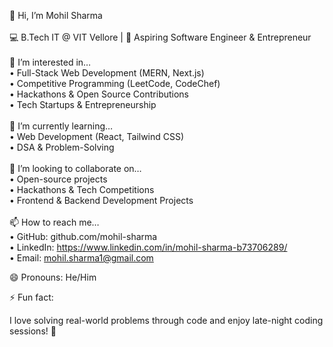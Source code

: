 👋 Hi, I’m Mohil Sharma
<br><br>
💻 B.Tech IT @ VIT Vellore | 🚀 Aspiring Software Engineer & Entrepreneur
<br><br>
👀 I’m interested in…<br>
	•	Full-Stack Web Development (MERN, Next.js)<br>
	•	Competitive Programming (LeetCode, CodeChef)<br>
	•	Hackathons & Open Source Contributions<br>
	•	Tech Startups & Entrepreneurship<br>
<br>
🌱 I’m currently learning…<br>
	•	Web Development (React, Tailwind CSS)<br>
	•	DSA & Problem-Solving<br>
<br>
💞️ I’m looking to collaborate on…<br>
	•	Open-source projects<br>
	•	Hackathons & Tech Competitions<br>
	•	Frontend & Backend Development Projects<br>
<br>
📫 How to reach me…<br>
	•	GitHub: github.com/mohil-sharma<br>
	•	LinkedIn: https://www.linkedin.com/in/mohil-sharma-b73706289/<br>
	•	Email: mohil.sharma1@gmail.com<br>

😄 Pronouns: He/Him<br>

⚡ Fun fact:<br>

I love solving real-world problems through code and enjoy late-night coding sessions! 🚀<br>

<!---
mohil-sharma/mohil-sharma is a ✨ special ✨ repository because its `README.md` (this file) appears on your GitHub profile.
You can click the Preview link to take a look at your changes.
--->
